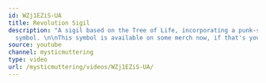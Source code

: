 ```yaml
---
id: WZj1EZiS-UA
title: Revolution Sigil
description: "A sigil based on the Tree of Life, incorporating a punk-style anarchy
  symbol. \n\nThis symbol is available on some merch now, if that's your thing: https://www.teepublic.com/user/mysticmuttering"
source: youtube
channel: mysticmuttering
type: video
url: /mysticmuttering/videos/WZj1EZiS-UA/
---
```

